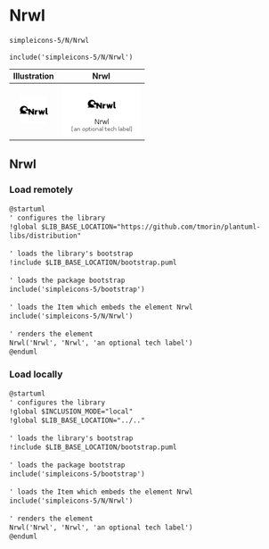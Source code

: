 # Nrwl


```text
simpleicons-5/N/Nrwl
```

```text
include('simpleicons-5/N/Nrwl')
```



| Illustration | Nrwl |
| :---: | :---: |
| ![illustration for Illustration](../../simpleicons-5/N/Nrwl.png) | ![illustration for Nrwl](../../simpleicons-5/N/Nrwl.Local.png) |




## Nrwl

### Load remotely
```plantuml
@startuml
' configures the library
!global $LIB_BASE_LOCATION="https://github.com/tmorin/plantuml-libs/distribution"

' loads the library's bootstrap
!include $LIB_BASE_LOCATION/bootstrap.puml

' loads the package bootstrap
include('simpleicons-5/bootstrap')

' loads the Item which embeds the element Nrwl
include('simpleicons-5/N/Nrwl')

' renders the element
Nrwl('Nrwl', 'Nrwl', 'an optional tech label')
@enduml
```

### Load locally
```plantuml
@startuml
' configures the library
!global $INCLUSION_MODE="local"
!global $LIB_BASE_LOCATION="../.."

' loads the library's bootstrap
!include $LIB_BASE_LOCATION/bootstrap.puml

' loads the package bootstrap
include('simpleicons-5/bootstrap')

' loads the Item which embeds the element Nrwl
include('simpleicons-5/N/Nrwl')

' renders the element
Nrwl('Nrwl', 'Nrwl', 'an optional tech label')
@enduml
```

